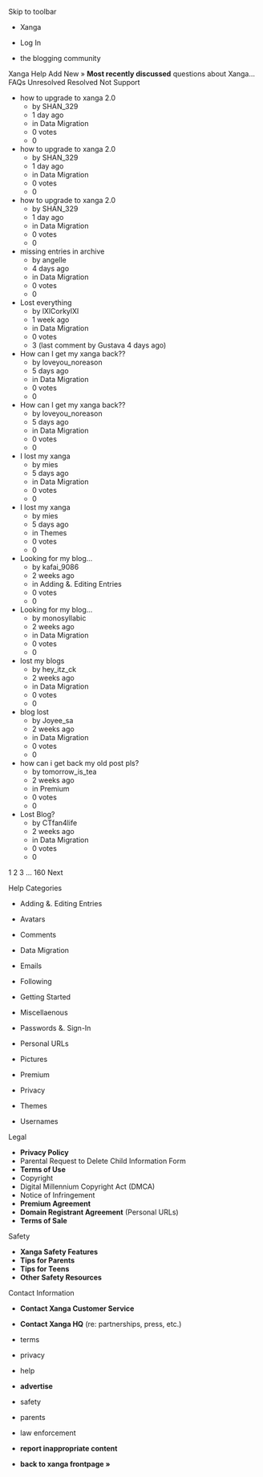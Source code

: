 Skip to toolbar

*   Xanga

*   Log In

*   the blogging community

Xanga Help Add New » **Most recently discussed** questions about Xanga… FAQs Unresolved Resolved Not Support

*   how to upgrade to xanga 2.0
    *   by SHAN\_329
    *   1 day ago
    *   in Data Migration
    *   0 votes
    *   0
*   how to upgrade to xanga 2.0
    *   by SHAN\_329
    *   1 day ago
    *   in Data Migration
    *   0 votes
    *   0
*   how to upgrade to xanga 2.0
    *   by SHAN\_329
    *   1 day ago
    *   in Data Migration
    *   0 votes
    *   0
*   missing entries in archive
    *   by angelle
    *   4 days ago
    *   in Data Migration
    *   0 votes
    *   0
*   Lost everything
    *   by lXlCorkylXl
    *   1 week ago
    *   in Data Migration
    *   0 votes
    *   3 (last comment by Gustava 4 days ago)
*   How can I get my xanga back??
    *   by loveyou\_noreason
    *   5 days ago
    *   in Data Migration
    *   0 votes
    *   0
*   How can I get my xanga back??
    *   by loveyou\_noreason
    *   5 days ago
    *   in Data Migration
    *   0 votes
    *   0
*   I lost my xanga
    *   by mies
    *   5 days ago
    *   in Data Migration
    *   0 votes
    *   0
*   I lost my xanga
    *   by mies
    *   5 days ago
    *   in Themes
    *   0 votes
    *   0
*   Looking for my blog...
    *   by kafai\_9086
    *   2 weeks ago
    *   in Adding &. Editing Entries
    *   0 votes
    *   0
*   Looking for my blog...
    *   by monosyllabic
    *   2 weeks ago
    *   in Data Migration
    *   0 votes
    *   0
*   lost my blogs
    *   by hey\_itz\_ck
    *   2 weeks ago
    *   in Data Migration
    *   0 votes
    *   0
*   blog lost
    *   by Joyee\_sa
    *   2 weeks ago
    *   in Data Migration
    *   0 votes
    *   0
*   how can i get back my old post pls?
    *   by tomorrow\_is\_tea
    *   2 weeks ago
    *   in Premium
    *   0 votes
    *   0
*   Lost Blog?
    *   by CTfan4life
    *   2 weeks ago
    *   in Data Migration
    *   0 votes
    *   0

1 2 3 ... 160 Next

Help Categories

*   Adding &. Editing Entries
*   Avatars
*   Comments
*   Data Migration
*   Emails
*   Following
*   Getting Started
*   Miscellaenous

*   Passwords &. Sign-In
*   Personal URLs
*   Pictures
*   Premium
*   Privacy
*   Themes
*   Usernames

Legal

*   **Privacy Policy**
*   Parental Request to Delete Child Information Form
*   **Terms of Use**
*   Copyright
*   Digital Millennium Copyright Act (DMCA)
*   Notice of Infringement
*   **Premium Agreement**
*   **Domain Registrant Agreement** (Personal URLs)
*   **Terms of Sale**

Safety

*   **Xanga Safety Features**
*   **Tips for Parents**
*   **Tips for Teens**
*   **Other Safety Resources**

Contact Information

*   **Contact Xanga Customer Service**
*   **Contact Xanga HQ** (re: partnerships, press, etc.)

*   terms
*   privacy
*   help
*   **advertise**

*   safety
*   parents
*   law enforcement
*   **report inappropriate content**

*   **back to xanga frontpage »**